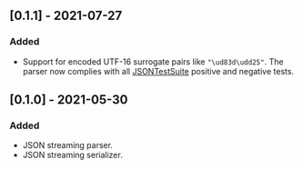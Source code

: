 ## [0.1.1] - 2021-07-27

### Added
- Support for encoded UTF-16 surrogate pairs like `"\ud83d\udd25"`.
  The parser now complies with all [JSONTestSuite](https://github.com/nst/JSONTestSuite) positive and negative tests.


## [0.1.0] - 2021-05-30

### Added
- JSON streaming parser.
- JSON streaming serializer.
